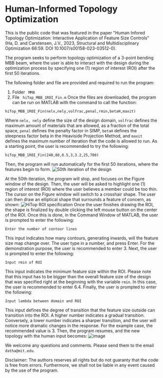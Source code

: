 # Human-Informed Topology Optimization 
This is the public code that was featured in the paper "Human Infored Topology Optimization: Interactive Application of Feature Size Controls" (Ha, D. and Carstensen, J.V., 2023, Structural and Multidisciplinary Optimization 66:59. DOI 10.1007/s00158-023-03512-0).

The program seeks to perform topology optimization of a 3-point bending MBB beam, where the user is able to interact with the design during the optimization process by specifying one (1) region of interest (ROI) after the first 50 iterations.

The following folder and file are provided and required to run the program:
1. Folder ``` MMA```
2. File ``` hiTop_MBB_1ROI_Fin.m```
Once the files are downloaded, the program can be run on MATLAB with the command to call the function:
```
hiTop_MBB_1ROI_Fin(nelx,nely,volfrac,penal,rmin,betaH,maxit)
```
Where ```nelx, nely``` define the size of the design domain, ```volfrac``` defines the maximum amount of materials that are allowed, as a fraction of the total space, ```penal``` defines the penalty factor in SIMP, ```betaH``` defines the steepness factor beta in the Heaviside Projection Method, and  ```maxit``` defines the maximum number of iteration that the code is allowed to run.
As a starting point, the user is recommended to try the following:
```
hiTop_MBB_1ROI_Fin(240,80,0.5,3,3.2,25,700)
```
Then, the program will run automatically for the first 50 iterations, where the features begin to form. 
![50th iteration of the design](https://i.imgur.com/woUrmqN.png)

At the 50th iteration, the program will stop, and focuses on the Figure window of the design. Then, the user will be asked to highlight one (1) region of interest (ROI) where the user believes a member could be too thin. The cursor on the Figure window will switch to a crosshair shape. The user can then draw an elliptical shape that surrounds a feature of concern, as shown:
![HiTop ROI specification](https://user-images.githubusercontent.com/112650617/218153118-6cc9ddf5-de6c-484e-b90f-184c038d3140.png)
Once the user finishes drawing the ROI, the shape is finalized by double clicking the left mouse button on the center of the ROI. Once this is done, in the Command Window of MATLAB, the user is prompted to enter the following: 
```
Enter the number of contour lines
```
This input indicates how many contours, generating inwards, will the feature size map change over. The user type in a number, and press Enter. For the demonstration purpose, the user is recommended to enter 3.
Next, the user is prompted to enter the following:
```
Input rmin of ROI
```
This input indicates the minimum feature size within the ROI. Please note that this input has to be bigger than the overall feature size of the design that was specified right at the beginning with the variable ```rmin```. In this case, the user is recommended to enter 6.4.
Finally, the user is prompted to enter the following:
```
Input lambda between domain and ROI
```
This input defines the degree of transition that the feature size outside can transition into the ROI. A higher number indicates a gradual transition. Conversely, a lower number indicates a sharper transition, and the user will notice more dramatic changes in the response. For the example case, the recommended value is 3.
Then, the program resumes, and the new topology with the human input becomes:
![image](https://user-images.githubusercontent.com/112650617/218154272-e702fb65-e398-45f1-8c73-f66170545e88.png)

We welcome any questions and comments. Please send them to the email ```datha@mit.edu```.

Disclaimer: The authors reserves all rights but do not guaranty that the code is free from errors. Furthermore, we shall not be liable in any event caused by the use of the program. 
